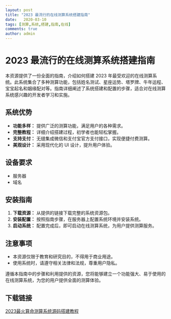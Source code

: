 ```yaml
---
layout: post
title: "2023 最流行的在线测算系统搭建指南"
date:   2020-03-10
tags: [测算,系统,搭建,指南,在线]
comments: true
author: admin
---
```

# **2023 最流行的在线测算系统搭建指南**

本资源提供了一份全面的指南，介绍如何搭建 2023 年最受欢迎的在线测算系统。此系统集合了多种测算功能，包括姓名测试、星座运势、塔罗牌、牛年运程、宝宝起名和姻缘配对等。指南详细阐述了系统搭建和配置的步骤，适合对在线测算系统感兴趣的开发者学习和实施。

## **系统优势**

- **功能多样：** 提供广泛的测算功能，满足用户的各种需求。
- **完整教程：** 详细介绍搭建过程，初学者也能轻松掌握。
- **支持支付：** 无缝集成微信和支付宝官方支付接口，实现便捷付费测算。
- **美观设计：** 采用现代化的 UI 设计，提升用户体验。

## **设备要求**

- 服务器
- 域名

## **安装指南**

1. **下载资源：** 从提供的链接下载完整的系统资源包。
2. **安装配置：** 按照指南步骤，在服务器上配置系统环境并安装系统。
3. **启动系统：** 配置完成后，即可启动在线测算系统，为用户提供测算服务。

## **注意事项**

- 本资源仅限于教育和研究目的，不得用于商业用途。
- 使用系统时，请遵守相关法律和法规，尊重用户隐私。

遵循本指南中的步骤和利用提供的资源，您将能够建立一个功能强大、易于使用的在线测算系统，为您的用户提供全面的测算体验。

## 下载链接

[2023最火算命测算系统源码搭建教程](https://pan.quark.cn/s/6eb7a441db21)